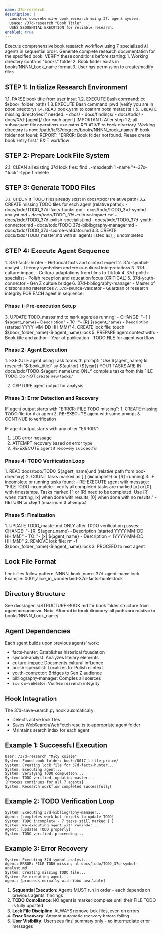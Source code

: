 ```yaml
---
name: 37d-research
description: |
  Launches comprehensive book research using 37d agent system.
  Usage: /37d-research "Book Title"
  USES SEQUENTIAL EXECUTION for reliable research.
enabled: true
---
```


<objective>
Execute comprehensive book research workflow using 7 specialized AI agents in sequential order.
Generate complete research documentation for the specified book.
</objective>

<prerequisites>
VERIFY these conditions before starting:
1. Working directory contains "books" folder
2. Book folder exists in books/NNNN_book_name format
3. User has permission to create/modify files
</prerequisites>

<workflow>

## STEP 1: Initialize Research Environment

<instructions>
1.1. PARSE book title from user input
1.2. EXECUTE Bash command: cd ${book_folder_path}
1.3. EXECUTE Bash command: pwd (verify you are in book directory)
1.4. READ book.yaml to confirm book metadata
1.5. CREATE missing directories if needed:
     - docs/
     - docs/findings/
     - docs/todo/
     - docs/37d-[agent]/ (for each agent)
</instructions>

<note>
IMPORTANT: After step 1.2, all subsequent file operations use paths RELATIVE to book directory.
Working directory is now: /path/to/37degrees/books/NNNN_book_name/
</note>

<error-handling>
IF book folder not found:
  REPORT: "ERROR: Book folder not found. Please create book entry first."
  EXIT workflow
</error-handling>

## STEP 2: Prepare Lock File System

<instructions>
2.1. CLEAN all existing 37d lock files: find . -maxdepth 1 -name "*-37d-*.lock" -type f -delete
</instructions>

## STEP 3: Generate TODO Files

<instructions>
3.1. CHECK if TODO files already exist in docs/todo/ (relative path)
3.2. CREATE missing TODO files for each agent (relative paths):
     - docs/todo/TODO_37d-facts-hunter.md
     - docs/todo/TODO_37d-symbol-analyst.md
     - docs/todo/TODO_37d-culture-impact.md
     - docs/todo/TODO_37d-polish-specialist.md
     - docs/todo/TODO_37d-youth-connector.md
     - docs/todo/TODO_37d-bibliography-manager.md
     - docs/todo/TODO_37d-source-validator.md
3.3. CREATE docs/todo/TODO_master.md with all agents listed as [ ] uncompleted
</instructions>

## STEP 4: Execute Agent Sequence

<agent-sequence>
1. 37d-facts-hunter - Historical facts and context expert
2. 37d-symbol-analyst - Literary symbolism and cross-cultural interpretations
3. 37d-culture-impact - Cultural adaptations from films to TikTok
4. 37d-polish-specialist - Polish reception and education focus (CRITICAL)
5. 37d-youth-connector - Gen Z culture bridge  
6. 37d-bibliography-manager - Master of citations and references
7. 37d-source-validator - Guardian of research integrity
</agent-sequence>

<agent-execution-pattern>
FOR EACH agent in sequence:

### Phase 1: Pre-execution Setup
<instructions>
3. UPDATE TODO_master.md to mark agent as running:
   - CHANGE: "- [ ] ${agent_name} - Description"
   - TO: "- [R] ${agent_name} - Description (started YYYY-MM-DD HH:MM)"
4. CREATE lock file: touch ${book_folder_name}-${agent_name}.lock
5. PREPARE agent context with:
   - Book title and author
   - Year of publication
   - TODO FILE for agent workflow
</instructions>

### Phase 2: Agent Execution
<instructions>
1. EXECUTE agent using Task tool with prompt:
   "Use ${agent_name} to research '${book_title}' by ${author} (${year}) 
    YOUR TASKS ARE IN: docs/todo/TODO_${agent_name}.md
    ONLY complete tasks from this FILE TODO. Do NOT create new tasks."
    
2. CAPTURE agent output for analysis
</instructions>

### Phase 3: Error Detection and Recovery
<error-handling>
IF agent output starts with "ERROR: FILE TODO missing":
  1. CREATE missing TODO file for that agent
  2. RE-EXECUTE agent with same prompt
  3. CONTINUE to verification

IF agent output starts with any other "ERROR:":
  1. LOG error message
  2. ATTEMPT recovery based on error type
  3. RE-EXECUTE agent if recovery successful
</error-handling>

### Phase 4: TODO Verification Loop
<instructions>
1. READ docs/todo/TODO_${agent_name}.md (relative path from book directory)
2. COUNT tasks marked as [ ] (incomplete) or [R] (running)
3. IF incomplete or running tasks found:
   - RE-EXECUTE agent with message:
     "FILE TODO incomplete - verify all completed tasks are marked [x] or [0] with timestamps.
      Tasks marked [ ] or [R] need to be completed. Use [R] when starting, [x] when done with results, [0] when done with no results."
   - RETURN to step 1 (maximum 3 attempts)
</instructions>

### Phase 5: Finalization
<instructions>
1. UPDATE TODO_master.md ONLY after TODO verification passes:
   - CHANGE: "- [R] ${agent_name} - Description (started YYYY-MM-DD HH:MM)"
   - TO: "- [x] ${agent_name} - Description ✓ (YYYY-MM-DD HH:MM)"
2. REMOVE lock file: rm -f ${book_folder_name}-${agent_name}.lock
3. PROCEED to next agent
</instructions>
</agent-execution-pattern>

</workflow>

<context>

## Lock File Format
Lock files follow pattern: NNNN_book_name-37d-agent-name.lock
Example: 0001_alice_in_wonderland-37d-facts-hunter.lock

## Directory Structure
See docs/agents/STRUCTURE-BOOK.md for book folder structure from agent perspective.
Note: After cd to book directory, all paths are relative to books/NNNN_book_name/

## Agent Dependencies
Each agent builds upon previous agents' work:
- facts-hunter: Establishes historical foundation
- symbol-analyst: Analyzes literary elements
- culture-impact: Documents cultural influence
- polish-specialist: Localizes for Polish context
- youth-connector: Bridges to Gen Z audience
- bibliography-manager: Compiles all sources
- source-validator: Verifies research integrity

## Hook Integration
The 37d-save-search.py hook automatically:
- Detects active lock files
- Saves WebSearch/WebFetch results to appropriate agent folder
- Maintains search index for each agent

</context>

<examples>

## Example 1: Successful Execution
```
User: /37d-research "Mały Książę"
System: Found book folder: books/0017_little_prince/
System: Creating lock file for 37d-facts-hunter...
System: Executing agent...
System: Verifying TODO completion...
System: TODO verified, updating master...
[Process continues for all 7 agents]
System: Research workflow completed successfully!
```

## Example 2: TODO Verification Loop
```
System: Executing 37d-bibliography-manager...
Agent: [completes work but forgets to update TODO]
System: TODO incomplete - 7 tasks still marked [ ]
System: Re-executing agent with reminder...
Agent: [updates TODO properly]
System: TODO verified, proceeding...
```

## Example 3: Error Recovery
```
System: Executing 37d-symbol-analyst...
Agent: ERROR: FILE TODO missing at docs/todo/TODO_37d-symbol-analyst.md
System: Creating missing TODO file...
System: Re-executing agent...
Agent: [proceeds normally with TODO available]
```

</examples>

<important-notes>

1. **Sequential Execution**: Agents MUST run in order - each depends on previous agents' findings
2. **TODO Compliance**: NO agent is marked complete until their FILE TODO is fully updated  
3. **Lock File Discipline**: ALWAYS remove lock files, even on errors
4. **Error Recovery**: Attempt automatic recovery before failing
5. **User Visibility**: User sees final summary only - no intermediate error messages

</important-notes>